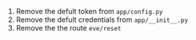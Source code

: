 1. Remove the defult token from `app/config.py`
2. Remove the defult credentials from `app/__init__.py`
3. Remove the the route `eve/reset`